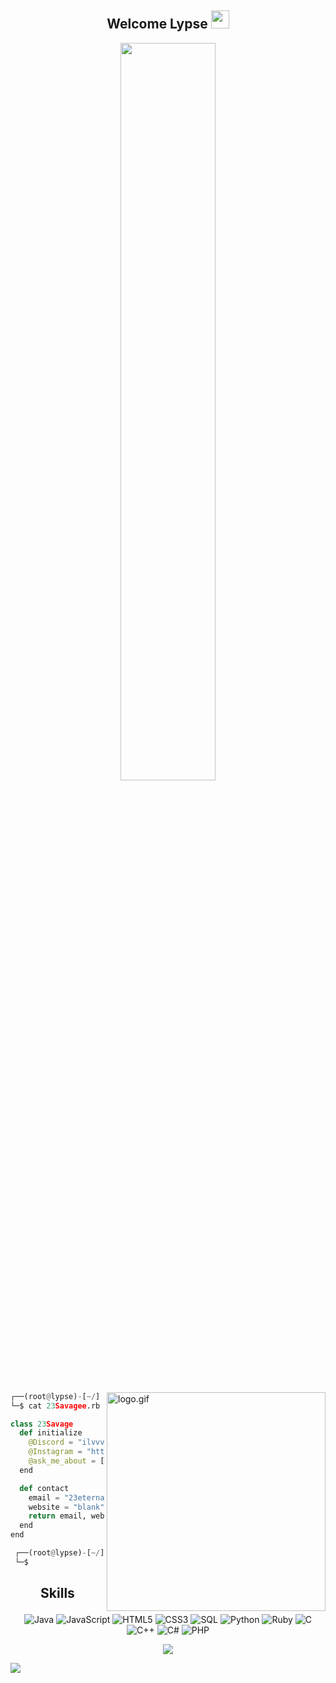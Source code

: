 <h2 align="center">Welcome Lypse <img src="https://www.svgrepo.com/show/477144/coffee.svg" height="29px"></h2>

<p align="center">
<img src="https://i.imgur.com/vQcHyA4.jpeg" width="55%">
</p>

<img align="right" src="https://raw.githubusercontent.com/23Savagee/23Savagee/main/assets/logo.gif" alt="logo.gif" width="350" /> 

```python
┌──(root@lypse)-[~/]
└─$ cat 23Savagee.rb

class 23Savage
  def initialize
    @Discord = "ilvvvx"
    @Instagram = "https://instagram.com/iluvmissu_"
    @ask_me_about = ["Web Development", "Discord", "IoT"]
  end

  def contact
    email = "23eternalenvy@proton.me"
    website = "blank"
    return email, website
  end
end

 ┌──(root@lypse)-[~/]
 └─$
```


## <p align="center">Skills</p>

<p align="center">
<img src="https://img.shields.io/badge/Java-ED8B00?style=for-the-badge&logo=openjdk&logoColor=white" alt="Java">
<img src="https://img.shields.io/badge/JavaScript-%23323330.svg?style=for-the-badge&amp;logo=javascript&amp;logoColor=%23F7DF1E" alt="JavaScript">
<img src="https://img.shields.io/badge/HTML5-%23E34F26.svg?style=for-the-badge&amp;logo=html5&amp;logoColor=white" alt="HTML5">
<img src="https://img.shields.io/badge/CSS3-%231572B6.svg?style=for-the-badge&amp;logo=css3&amp;logoColor=white" alt="CSS3">
<img src="https://img.shields.io/badge/MySQL-00000F?style=for-the-badge&logo=mysql&logoColor=white" alt="SQL">
<img src="https://img.shields.io/badge/Python-%233776AB.svg?style=for-the-badge&amp;logo=python&amp;logoColor=white" alt="Python">
<img src="https://img.shields.io/badge/Ruby-%23CC342D.svg?style=for-the-badge&amp;logo=ruby&amp;logoColor=white" alt="Ruby">
<img src="https://img.shields.io/badge/C-%2300599C.svg?style=for-the-badge&amp;logo=c&amp;logoColor=white" alt="C">
<img src="https://img.shields.io/badge/C++-%2300599C.svg?style=for-the-badge&amp;logo=c%2B%2B&amp;logoColor=white" alt="C++">
<img src="https://img.shields.io/badge/C%23-%23239120.svg?style=for-the-badge&amp;logo=c-sharp&amp;logoColor=white" alt="C#">
<img src="https://img.shields.io/badge/PHP-%23777BB4.svg?style=for-the-badge&amp;logo=php&amp;logoColor=white" alt="PHP"></p>

<p align="center">
	<img src="https://moe-counter.glitch.me/get/@23Savagee?theme=rule34"> <br/>
</p>

![](https://raw.githubusercontent.com/Sutil/Sutil/2b2fad3bf54522bb30c8c170591fc68ff51b69e6/github-contribution-grid-snake2.svg)
